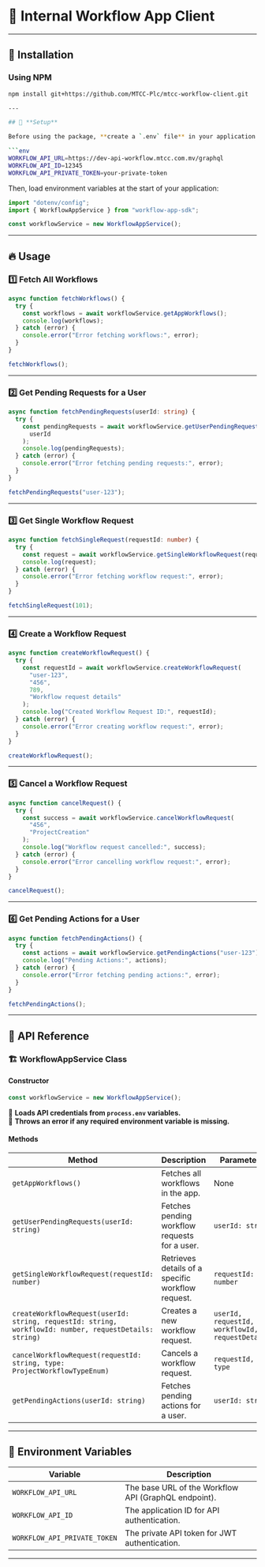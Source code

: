 # 🚀 Internal Workflow App Client

---

## 📌 **Installation**

### **Using NPM**

````sh
npm install git+https://github.com/MTCC-Plc/mtcc-workflow-client.git

---

## 📂 **Setup**

Before using the package, **create a `.env` file** in your application and define the required environment variables:

```env
WORKFLOW_API_URL=https://dev-api-workflow.mtcc.com.mv/graphql
WORKFLOW_API_ID=12345
WORKFLOW_API_PRIVATE_TOKEN=your-private-token
````

Then, load environment variables at the start of your application:

```ts
import "dotenv/config";
import { WorkflowAppService } from "workflow-app-sdk";

const workflowService = new WorkflowAppService();
```

---

## 🔥 **Usage**

### **1️⃣ Fetch All Workflows**

```ts
async function fetchWorkflows() {
  try {
    const workflows = await workflowService.getAppWorkflows();
    console.log(workflows);
  } catch (error) {
    console.error("Error fetching workflows:", error);
  }
}

fetchWorkflows();
```

---

### **2️⃣ Get Pending Requests for a User**

```ts
async function fetchPendingRequests(userId: string) {
  try {
    const pendingRequests = await workflowService.getUserPendingRequests(
      userId
    );
    console.log(pendingRequests);
  } catch (error) {
    console.error("Error fetching pending requests:", error);
  }
}

fetchPendingRequests("user-123");
```

---

### **3️⃣ Get Single Workflow Request**

```ts
async function fetchSingleRequest(requestId: number) {
  try {
    const request = await workflowService.getSingleWorkflowRequest(requestId);
    console.log(request);
  } catch (error) {
    console.error("Error fetching workflow request:", error);
  }
}

fetchSingleRequest(101);
```

---

### **4️⃣ Create a Workflow Request**

```ts
async function createWorkflowRequest() {
  try {
    const requestId = await workflowService.createWorkflowRequest(
      "user-123",
      "456",
      789,
      "Workflow request details"
    );
    console.log("Created Workflow Request ID:", requestId);
  } catch (error) {
    console.error("Error creating workflow request:", error);
  }
}

createWorkflowRequest();
```

---

### **5️⃣ Cancel a Workflow Request**

```ts
async function cancelRequest() {
  try {
    const success = await workflowService.cancelWorkflowRequest(
      "456",
      "ProjectCreation"
    );
    console.log("Workflow request cancelled:", success);
  } catch (error) {
    console.error("Error cancelling workflow request:", error);
  }
}

cancelRequest();
```

---

### **6️⃣ Get Pending Actions for a User**

```ts
async function fetchPendingActions() {
  try {
    const actions = await workflowService.getPendingActions("user-123");
    console.log("Pending Actions:", actions);
  } catch (error) {
    console.error("Error fetching pending actions:", error);
  }
}

fetchPendingActions();
```

---

## 📜 **API Reference**

### 🏗 **WorkflowAppService Class**

#### **Constructor**

```ts
const workflowService = new WorkflowAppService();
```

🔹 **Loads API credentials from `process.env` variables.**  
🔹 **Throws an error if any required environment variable is missing.**

#### **Methods**

| Method                                                                                                 | Description                                       | Parameters                                      | Returns                         |
| ------------------------------------------------------------------------------------------------------ | ------------------------------------------------- | ----------------------------------------------- | ------------------------------- |
| `getAppWorkflows()`                                                                                    | Fetches all workflows in the app.                 | None                                            | `Promise<WorkflowApp[]>`        |
| `getUserPendingRequests(userId: string)`                                                               | Fetches pending workflow requests for a user.     | `userId: string`                                | `Promise<WorkflowAppRequest[]>` |
| `getSingleWorkflowRequest(requestId: number)`                                                          | Retrieves details of a specific workflow request. | `requestId: number`                             | `Promise<WorkflowAppRequest>`   |
| `createWorkflowRequest(userId: string, requestId: string, workflowId: number, requestDetails: string)` | Creates a new workflow request.                   | `userId, requestId, workflowId, requestDetails` | `Promise<string>`               |
| `cancelWorkflowRequest(requestId: string, type: ProjectWorkflowTypeEnum)`                              | Cancels a workflow request.                       | `requestId, type`                               | `Promise<boolean>`              |
| `getPendingActions(userId: string)`                                                                    | Fetches pending actions for a user.               | `userId: string`                                | `Promise<object>`               |

---

## 📌 **Environment Variables**

| Variable                     | Description                                          |
| ---------------------------- | ---------------------------------------------------- |
| `WORKFLOW_API_URL`           | The base URL of the Workflow API (GraphQL endpoint). |
| `WORKFLOW_API_ID`            | The application ID for API authentication.           |
| `WORKFLOW_API_PRIVATE_TOKEN` | The private API token for JWT authentication.        |

---

